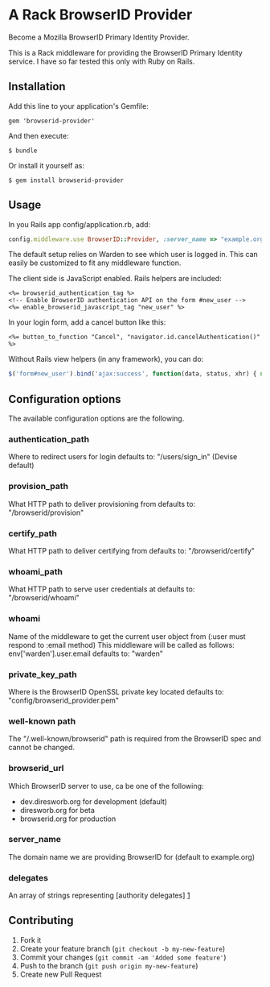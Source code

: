 # A Rack BrowserID Provider

Become a Mozilla BrowserID Primary Identity Provider.

This is a Rack middleware for providing the BrowserID Primary Identity
service. I have so far tested this only with Ruby on Rails.

## Installation

Add this line to your application's Gemfile:

    gem 'browserid-provider'

And then execute:

    $ bundle

Or install it yourself as:

    $ gem install browserid-provider

## Usage

In you Rails app config/application.rb, add:

```ruby
config.middleware.use BrowserID::Provider, :server_name => "example.org", :delegates => ["example.com"]
```

The default setup relies on Warden to see which user is logged in. This
can easily be customized to fit any middleware function.

The client side is JavaScript enabled. Rails helpers are included:

```erb
<%= browserid_authentication_tag %>
<!-- Enable BrowserID authentication API on the form #new_user -->
<%= enable_browserid_javascript_tag "new_user" %>
```

In your login form, add a cancel button like this:

```erb
<%= button_to_function "Cancel", "navigator.id.cancelAuthentication()" %>
```

Without Rails view helpers (in any framework), you can do:

```javascript
$('form#new_user').bind('ajax:success', function(data, status, xhr) { navigator.id.completeAuthentication() })
```

## Configuration options
The available configuration options are the following.

### authentication_path
Where to redirect users for login
defaults to: "/users/sign_in" (Devise default)

### provision_path
What HTTP path to deliver provisioning from
defaults to: "/browserid/provision"

### certify_path
What HTTP path to deliver certifying from
defaults to: "/browserid/certify"

### whoami_path
What HTTP path to serve user credentials at
defaults to: "/browserid/whoami"

### whoami
Name of the middleware to get the current user object from (:user must respond to :email method)
This middleware will be called as follows: env['warden'].user.email
defaults to: "warden"

### private_key_path
Where is the BrowserID OpenSSL private key located
defaults to: "config/browserid_provider.pem"

### well-known path
The "/.well-known/browserid" path is required from the BrowserID spec and cannot be changed.

### browserid_url
Which BrowserID server to use, ca be one of the following:
* dev.diresworb.org for development (default)
* diresworb.org     for beta
* browserid.org     for production

### server_name
The domain name we are providing BrowserID for (default to example.org)

### delegates
An array of strings representing [authority delegates] [1]

[1]: https://wiki.mozilla.org/Identity/BrowserID#BrowserID_Delegated_Support_Document "Mozilla Identity Wiki"

## Contributing

1. Fork it
2. Create your feature branch (`git checkout -b my-new-feature`)
3. Commit your changes (`git commit -am 'Added some feature'`)
4. Push to the branch (`git push origin my-new-feature`)
5. Create new Pull Request
